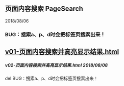## 页面内容搜索 PageSearch


2018/08/06
### BUG：搜索a、p、d时会把标签页搜索出来！
## [v01-页面内容搜索并高亮显示结果.html](https://renzhezhilu.github.io/Blog/javaScript/PageSearch/v1-%E9%A1%B5%E9%9D%A2%E5%86%85%E5%AE%B9%E6%90%9C%E7%B4%A2%E5%B9%B6%E9%AB%98%E4%BA%AE%E6%98%BE%E7%A4%BA%E7%BB%93%E6%9E%9C.html) 

##### v02-页面内容搜索并高亮显示结果.html 2018/08/08
del BUG：搜索a、p、d时会把标签页搜索出来！
